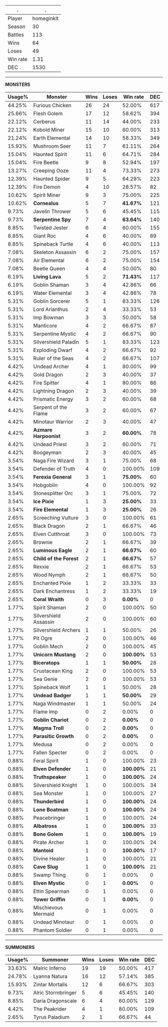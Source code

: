 .|.
|-|-
Player|homeginkit
Season|30
Battles|113
Wins|64
Loses|49
Win rate|1.31
DEC|1530

---
**MONSTERS**

Usage%|Monster|Wins|Loses|Win rate|DEC|
-|-|-|-|-|-|
44.25%|Furious Chicken|26|24|52.00%|617|
25.66%|Flesh Golem|17|12|58.62%|394|
22.12%|Cerberus|11|14|44.00%|233|
22.12%|Kobold Miner|15|10|60.00%|313|
21.24%|Earth Elemental|14|10|58.33%|349|
15.93%|Mushroom Seer|11|7|61.11%|264|
15.04%|Haunted Spirit|11|6|64.71%|284|
15.04%|Fire Beetle|9|8|52.94%|197|
13.27%|Creeping Ooze|11|4|73.33%|273|
12.39%|Haunted Spider|9|5|64.29%|223|
12.39%|Fire Demon|4|10|28.57%|82|
10.62%|Spirit Miner|9|3|75.00%|225|
10.62%|**Cornealus**|5|7|**41.67%**|121|
9.73%|Javelin Thrower|5|6|45.45%|115|
9.73%|**Serpentine Spy**|7|4|**63.64%**|140|
8.85%|Twisted Jester|6|4|60.00%|155|
8.85%|Giant Roc|4|6|40.00%|89|
8.85%|Spineback Turtle|4|6|40.00%|113|
7.08%|Skeleton Assassin|6|2|75.00%|157|
7.08%|Air Elemental|6|2|75.00%|154|
7.08%|Beetle Queen|4|4|50.00%|80|
6.19%|**Living Lava**|5|2|**71.43%**|117|
6.19%|Goblin Shaman|3|4|42.86%|66|
6.19%|Water Elemental|3|4|42.86%|78|
5.31%|Goblin Sorcerer|5|1|83.33%|126|
5.31%|Lord Arianthus|2|4|33.33%|53|
5.31%|Imp Bowman|3|3|50.00%|58|
5.31%|Manticore|4|2|66.67%|87|
5.31%|Serpentine Mystic|4|2|66.67%|90|
5.31%|Silvershield Paladin|5|1|83.33%|123|
5.31%|Exploding Dwarf|4|2|66.67%|92|
5.31%|Ruler of the Seas|4|2|66.67%|107|
4.42%|Undead Archer|4|1|80.00%|99|
4.42%|Gold Dragon|2|3|40.00%|37|
4.42%|Fire Spitter|4|1|80.00%|86|
4.42%|Lightning Dragon|2|3|40.00%|39|
4.42%|Prismatic Energy|3|2|60.00%|68|
4.42%|Serpent of the Flame|3|2|60.00%|67|
4.42%|Minotaur Warrior|2|3|40.00%|47|
4.42%|**Azmare Harpoonist**|3|2|**60.00%**|78|
4.42%|Undead Priest|3|2|60.00%|71|
4.42%|Boogeyman|2|3|40.00%|45|
3.54%|Naga Fire Wizard|3|1|75.00%|68|
3.54%|Defender of Truth|4|0|100.00%|109|
3.54%|**Ferexia General**|3|1|**75.00%**|60|
3.54%|Hobgoblin|4|0|100.00%|92|
3.54%|Stonesplitter Orc|3|1|75.00%|72|
3.54%|**Ice Pixie**|1|3|**25.00%**|33|
3.54%|**Fire Elemental**|1|3|**25.00%**|26|
2.65%|Screeching Vulture|3|0|100.00%|61|
2.65%|Black Dragon|2|1|66.67%|46|
2.65%|Elven Cutthroat|3|0|100.00%|73|
2.65%|Brownie|2|1|66.67%|39|
2.65%|**Luminous Eagle**|2|1|**66.67%**|60|
2.65%|**Child of the Forest**|2|1|**66.67%**|57|
2.65%|Rexxie|2|1|66.67%|53|
2.65%|Wood Nymph|2|1|66.67%|50|
2.65%|Enchanted Pixie|1|2|33.33%|33|
2.65%|Dark Enchantress|1|2|33.33%|19|
2.65%|**Coral Wraith**|0|3|**0.00%**|0|
1.77%|Spirit Shaman|2|0|100.00%|50|
1.77%|Silvershield Assassin|2|0|100.00%|60|
1.77%|Silvershield Archers|1|1|50.00%|26|
1.77%|Pit Ogre|2|0|100.00%|46|
1.77%|Goblin Mech|2|0|100.00%|45|
1.77%|**Unicorn Mustang**|2|0|**100.00%**|53|
1.77%|**Biceratops**|1|1|**50.00%**|28|
1.77%|Crustacean King|2|0|100.00%|53|
1.77%|Sea Genie|2|0|100.00%|53|
1.77%|Spineback Wolf|1|1|50.00%|28|
1.77%|**Undead Badger**|1|1|**50.00%**|29|
1.77%|Naga Windmaster|1|1|50.00%|24|
1.77%|Flame Imp|0|2|0.00%|0|
1.77%|**Goblin Chariot**|0|2|**0.00%**|0|
1.77%|**Magma Troll**|0|2|**0.00%**|0|
1.77%|**Parasitic Growth**|0|2|**0.00%**|0|
1.77%|Medusa|0|2|0.00%|0|
1.77%|Fallen Specter|0|2|0.00%|0|
0.88%|Feral Spirit|1|0|100.00%|23|
0.88%|**Elven Defender**|1|0|**100.00%**|21|
0.88%|**Truthspeaker**|1|0|**100.00%**|24|
0.88%|Silvershield Knight|1|0|100.00%|34|
0.88%|Sea Monster|1|0|100.00%|27|
0.88%|**Thunderbird**|1|0|**100.00%**|24|
0.88%|**Lone Boatman**|1|0|**100.00%**|24|
0.88%|Peacebringer|1|0|100.00%|24|
0.88%|**Albatross**|1|0|**100.00%**|33|
0.88%|**Bone Golem**|1|0|**100.00%**|19|
0.88%|Pirate Archer|1|0|100.00%|24|
0.88%|**Mantoid**|1|0|**100.00%**|17|
0.88%|Divine Healer|1|0|100.00%|21|
0.88%|**Cave Slug**|1|0|**100.00%**|21|
0.88%|Swamp Thing|0|1|0.00%|0|
0.88%|**Elven Mystic**|0|1|**0.00%**|0|
0.88%|Ettin Spearman|0|1|0.00%|0|
0.88%|**Tower Griffin**|0|1|**0.00%**|0|
0.88%|Mischievous Mermaid|0|1|0.00%|0|
0.88%|Undead Minotaur|0|1|0.00%|0|
0.88%|Phantom Soldier|0|1|0.00%|0|

---
**SUMMONERS**

Usage%|Summoner|Wins|Loses|Win rate|DEC|
-|-|-|-|-|-|
33.63%|Malric Inferno|19|19|50.00%|417|
24.78%|Lyanna Natura|16|12|57.14%|385|
15.93%|Zintar Mortalis|12|6|66.67%|303|
9.73%|Alric Stormbringer|5|6|45.45%|140|
8.85%|Daria Dragonscale|6|4|60.00%|129|
4.42%|The Peakrider|4|1|80.00%|109|
2.65%|Tyrus Paladium|2|1|66.67%|44|
